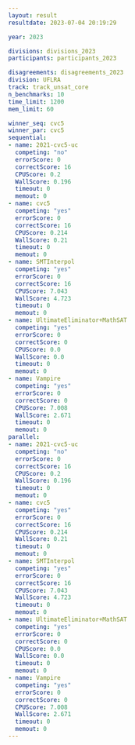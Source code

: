 ```yaml
---
layout: result
resultdate: 2023-07-04 20:19:29

year: 2023

divisions: divisions_2023
participants: participants_2023

disagreements: disagreements_2023
division: UFLRA
track: track_unsat_core
n_benchmarks: 10
time_limit: 1200
mem_limit: 60

winner_seq: cvc5
winner_par: cvc5
sequential:
- name: 2021-cvc5-uc
  competing: "no"
  errorScore: 0
  correctScore: 16
  CPUScore: 0.2
  WallScore: 0.196
  timeout: 0
  memout: 0
- name: cvc5
  competing: "yes"
  errorScore: 0
  correctScore: 16
  CPUScore: 0.214
  WallScore: 0.21
  timeout: 0
  memout: 0
- name: SMTInterpol
  competing: "yes"
  errorScore: 0
  correctScore: 16
  CPUScore: 7.043
  WallScore: 4.723
  timeout: 0
  memout: 0
- name: UltimateEliminator+MathSAT
  competing: "yes"
  errorScore: 0
  correctScore: 0
  CPUScore: 0.0
  WallScore: 0.0
  timeout: 0
  memout: 0
- name: Vampire
  competing: "yes"
  errorScore: 0
  correctScore: 0
  CPUScore: 7.008
  WallScore: 2.671
  timeout: 0
  memout: 0
parallel:
- name: 2021-cvc5-uc
  competing: "no"
  errorScore: 0
  correctScore: 16
  CPUScore: 0.2
  WallScore: 0.196
  timeout: 0
  memout: 0
- name: cvc5
  competing: "yes"
  errorScore: 0
  correctScore: 16
  CPUScore: 0.214
  WallScore: 0.21
  timeout: 0
  memout: 0
- name: SMTInterpol
  competing: "yes"
  errorScore: 0
  correctScore: 16
  CPUScore: 7.043
  WallScore: 4.723
  timeout: 0
  memout: 0
- name: UltimateEliminator+MathSAT
  competing: "yes"
  errorScore: 0
  correctScore: 0
  CPUScore: 0.0
  WallScore: 0.0
  timeout: 0
  memout: 0
- name: Vampire
  competing: "yes"
  errorScore: 0
  correctScore: 0
  CPUScore: 7.008
  WallScore: 2.671
  timeout: 0
  memout: 0
---
```

